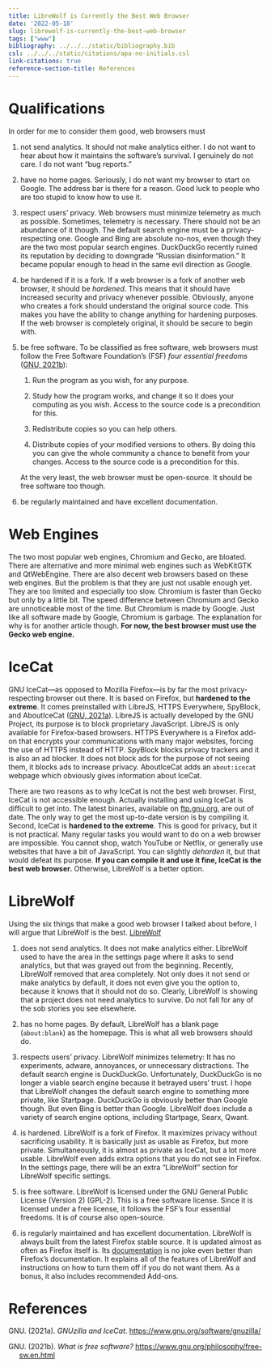 ```yaml
---
title: LibreWolf is Currently the Best Web Browser
date: '2022-05-18'
slug: librewolf-is-currently-the-best-web-browser
tags: ["www"]
bibliography: ../../../static/bibliography.bib
csl: ../../../static/citations/apa-no-initials.csl
link-citations: true
reference-section-title: References
---
```


# Qualifications

In order for me to consider them good, web browsers must

1.  not send analytics.
    It should not make analytics either.
    I do not want to hear about how it maintains the software’s survival.
    I genuinely do not care.
    I do not want “bug reports.”

2.  have no home pages. Seriously, I do not want my browser to start on Google.
    The address bar is there for a reason.
    Good luck to people who are too stupid to know how to use it.

3.  respect users’ privacy.
    Web browsers must minimize telemetry as much as possible.
    Sometimes, telemetry is necessary.
    There should not be an abundance of it though.
    The default search engine must be a privacy-respecting one.
    Google and Bing are absolute no-nos, even though they are the two most popular search engines.
    DuckDuckGo recently ruined its reputation by deciding to downgrade “Russian disinformation.”
    It became popular enough to head in the same evil direction as Google.

4.  be hardened if it is a fork.
    If a web browser is a fork of another web browser, it should be *hardened*.
    This means that it should have increased security and privacy whenever possible.
    Obviously, anyone who creates a fork should understand the original source code.
    This makes you have the ability to change anything for hardening purposes.
    If the web browser is completely original, it should be secure to begin with.

5.  be free software.
    To be classified as free software, web browsers must follow the Free Software Foundation’s (FSF) *four essential freedoms* ([GNU, 2021b](#ref-gnu-what-is-free-software)):

    1.  Run the program as you wish, for any purpose.

    2.  Study how the program works, and change it so it does your computing as you wish.
        Access to the source code is a precondition for this.

    3.  Redistribute copies so you can help others.

    4.  Distribute copies of your modified versions to others.
        By doing this you can give the whole community a chance to benefit from your changes.
        Access to the source code is a precondition for this.

    At the very least, the web browser must be open-source.
    It should be free software too though.

6.  be regularly maintained and have excellent documentation.

# Web Engines

The two most popular web engines, Chromium and Gecko, are bloated.
There are alternative and more minimal web engines such as WebKitGTK and QtWebEngine.
There are also decent web browsers based on these web engines.
But the problem is that they are just not usable enough yet.
They are too limited and especially too slow.
Chromium is faster than Gecko but only by a little bit.
The speed difference between Chromium and Gecko are unnoticeable most of the time.
But Chromium is made by Google.
Just like all software made by Google, Chromium is garbage.
The explanation for why is for another article though.
**For now, the best browser must use the Gecko web engine.**

# IceCat

GNU IceCat—as opposed to Mozilla Firefox—is by far the most privacy-respecting browser out there.
It is based on Firefox, but **hardened to the extreme**.
It comes preinstalled with LibreJS, HTTPS Everywhere, SpyBlock, and AboutIceCat ([GNU, 2021a](#ref-gnuzilla)).
LibreJS is actually developed by the GNU Project, its purpose is to block proprietary JavaScript.
LibreJS is only available for Firefox-based browsers.
HTTPS Everywhere is a Firefox add-on that encrypts your communications with many major websites, forcing the use of HTTPS instead of HTTP.
SpyBlock blocks privacy trackers and it is also an ad blocker.
It does not block ads for the purpose of not seeing them, it blocks ads to increase privacy.
AboutIceCat adds an `about:icecat` webpage which obviously gives information about IceCat.

There are two reasons as to why IceCat is not the best web browser.
First, IceCat is not accessible enough.
Actually installing and using IceCat is difficult to get into.
The latest binaries, available on [ftp.gnu.org](https://ftp.gnu.org/gnu/gnuzilla/), are out of date.
The only way to get the most up-to-date version is by compiling it.
Second, IceCat is **hardened to the extreme**.
This is good for privacy, but it is not practical.
Many regular tasks you would want to do on a web browser are impossible.
You cannot shop, watch YouTube or Netflix, or generally use websites that have a bit of JavaScript.
You can slightly *deharden* it, but that would defeat its purpose.
**If you can compile it and use it fine, IceCat is the best web browser.**
Otherwise, LibreWolf is a better option.

# LibreWolf

Using the six things that make a good web browser I talked about before, I will argue that LibreWolf is the best.
[LibreWolf](https://librewolf.net/)

1.  does not send analytics.
    It does not make analytics either.
    LibreWolf used to have the area in the settings page where it asks to send analytics, but that was grayed out from the beginning.
    Recently, LibreWolf removed that area completely.
    Not only does it not send or make analytics by default, it does not even give you the option to, because it knows that it should not do so.
    Clearly, LibreWolf is showing that a project does not need analytics to survive.
    Do not fall for any of the sob stories you see elsewhere.

2.  has no home pages.
    By default, LibreWolf has a blank page (`about:blank`) as the homepage.
    This is what all web browsers should do.

3.  respects users’ privacy.
    LibreWolf minimizes telemetry: It has no experiments, adware, annoyances, or unnecessary distractions.
    The default search engine is DuckDuckGo.
    Unfortunately, DuckDuckGo is no longer a viable search engine because it betrayed users’ trust.
    I hope that LibreWolf changes the default search engine to something more private, like Startpage.
    DuckDuckGo is obviously better than Google though.
    But even Bing is better than Google.
    LibreWolf does include a variety of search engine options, including Startpage, Searx, Qwant.

4.  is hardened.
    LibreWolf is a fork of Firefox.
    It maximizes privacy without sacrificing usability.
    It is basically just as usable as Firefox, but more private.
    Simultaneously, it is almost as private as IceCat, but a lot more usable.
    LibreWolf even adds extra options that you do not see in Firefox.
    In the settings page, there will be an extra “LibreWolf” section for LibreWolf specific settings.

5.  is free software.
    LibreWolf is licensed under the GNU General Public License (Version 2) (GPL-2).
    This is a free software license.
    Since it is licensed under a free license, it follows the FSF’s four essential freedoms.
    It is of course also open-source.

6.  is regularly maintained and has excellent documentation.
    LibreWolf is always built from the latest Firefox stable source.
    It is updated almost as often as Firefox itself is.
    Its [documentation](https://librewolf.net/docs/faq/) is no joke even better than Firefox’s documentation.
    It explains all of the features of LibreWolf and instructions on how to turn them off if you do not want them.
    As a bonus, it also includes recommended Add-ons.

# References

<div id="refs" class="references csl-bib-body hanging-indent" line-spacing="2">

<div id="ref-gnuzilla" class="csl-entry">

GNU. (2021a). *GNUzilla and IceCat*. <https://www.gnu.org/software/gnuzilla/>

</div>

<div id="ref-gnu-what-is-free-software" class="csl-entry">

GNU. (2021b). *What is free software?* <https://www.gnu.org/philosophy/free-sw.en.html>

</div>

</div>

